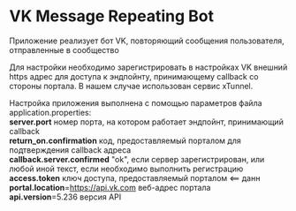 # VK Message Repeating Bot

Приложение реализует бот VK, повторяющий сообщения пользователя, отправленные в сообщество

Для настройки необходимо зарегистрировать в настройках VK внешний https адрес для доступа к эндпойнту, принимающему callback со стороны портала. В нашем случае использован сервис xTunnel.

Настройка приложения выполнена с помощью параметров файла application.properties:<br>
**server.port** номер порта, на котором работает эндпойнт, принимающий callback
<br>**return_on.confirmation** код, предоставляемый порталом для подтверждения callback адреса
<br>**callback.server.confirmed** "ok", если сервер зарегистрирован, или любой иной текст, если необходимо выполнить регистрацию
<br>**access.token** ключ доступа, предоставляемый порталом <== данн
<br>**portal.location**=https://api.vk.com веб-адрес портала
<br>**api.version**=5.236 версия API


